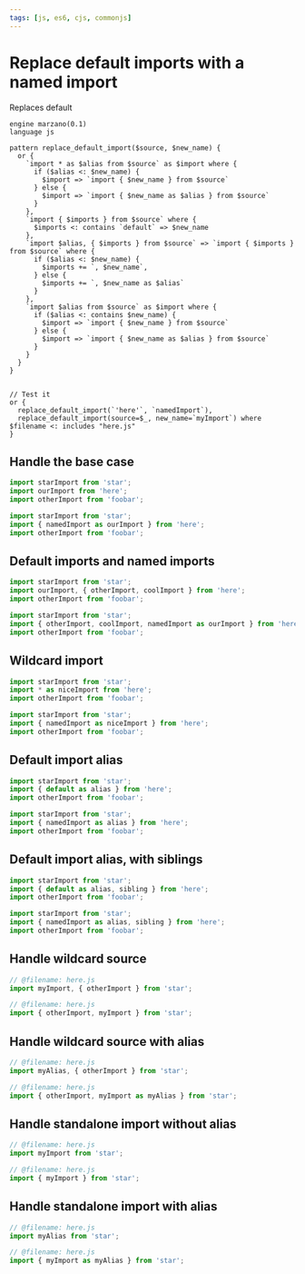 ```yaml
---
tags: [js, es6, cjs, commonjs]
---
```


# Replace default imports with a named import

Replaces default

```grit
engine marzano(0.1)
language js

pattern replace_default_import($source, $new_name) {
  or {
    `import * as $alias from $source` as $import where {
      if ($alias <: $new_name) {
        $import => `import { $new_name } from $source`
      } else {
        $import => `import { $new_name as $alias } from $source`
      }
    },
    `import { $imports } from $source` where {
      $imports <: contains `default` => $new_name
    },
    `import $alias, { $imports } from $source` => `import { $imports } from $source` where {
      if ($alias <: $new_name) {
        $imports += `, $new_name`,
      } else {
        $imports += `, $new_name as $alias`
      }
    },
    `import $alias from $source` as $import where {
      if ($alias <: contains $new_name) {
        $import => `import { $new_name } from $source`
      } else {
        $import => `import { $new_name as $alias } from $source`
      }
    }
  }
}


// Test it
or {
  replace_default_import(`'here'`, `namedImport`),
  replace_default_import(source=$_, new_name=`myImport`) where $filename <: includes "here.js"
}
```

## Handle the base case

```ts
import starImport from 'star';
import ourImport from 'here';
import otherImport from 'foobar';
```

```ts
import starImport from 'star';
import { namedImport as ourImport } from 'here';
import otherImport from 'foobar';
```

## Default imports and named imports

```ts
import starImport from 'star';
import ourImport, { otherImport, coolImport } from 'here';
import otherImport from 'foobar';
```

```ts
import starImport from 'star';
import { otherImport, coolImport, namedImport as ourImport } from 'here';
import otherImport from 'foobar';
```

## Wildcard import

```ts
import starImport from 'star';
import * as niceImport from 'here';
import otherImport from 'foobar';
```

```ts
import starImport from 'star';
import { namedImport as niceImport } from 'here';
import otherImport from 'foobar';
```

## Default import alias

```ts
import starImport from 'star';
import { default as alias } from 'here';
import otherImport from 'foobar';
```

```ts
import starImport from 'star';
import { namedImport as alias } from 'here';
import otherImport from 'foobar';
```

## Default import alias, with siblings

```ts
import starImport from 'star';
import { default as alias, sibling } from 'here';
import otherImport from 'foobar';
```

```ts
import starImport from 'star';
import { namedImport as alias, sibling } from 'here';
import otherImport from 'foobar';
```

## Handle wildcard source

```ts
// @filename: here.js
import myImport, { otherImport } from 'star';
```

```ts
// @filename: here.js
import { otherImport, myImport } from 'star';
```

## Handle wildcard source with alias

```ts
// @filename: here.js
import myAlias, { otherImport } from 'star';
```

```ts
// @filename: here.js
import { otherImport, myImport as myAlias } from 'star';
```

## Handle standalone import without alias

```ts
// @filename: here.js
import myImport from 'star';
```

```ts
// @filename: here.js
import { myImport } from 'star';
```

## Handle standalone import with alias

```ts
// @filename: here.js
import myAlias from 'star';
```

```ts
// @filename: here.js
import { myImport as myAlias } from 'star';
```
